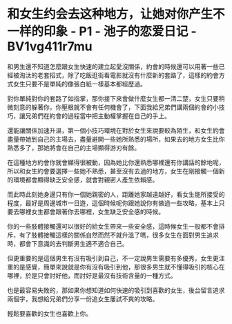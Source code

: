 # 和女生约会去这种地方，让她对你产生不一样的印象 - P1 - 池子的恋爱日记 - BV1vg411r7mu

和男生還不知道怎麼跟女生快速的建立起愛沒關係，約會的時候還可以用著一些已經被淘汰的老套招式，除了吃飯逛街看電影就沒有什麼新的套路了，這樣的約會方式女生只要不是單純的像張白紙一樣基本都經歷過。

對你單純對你的套路了如指掌，那你接下來會做什麼女生都一清二楚，女生只要稍微刻意的躲著你，你壓根就不會有任何機會了，下面我給兄弟們講兩個約會的小技巧，讓兄弟們在約會的過程當中把主動權掌握在自己的手上。

還能讓關係加速升溫，第一個小技巧環境在對於女生來說要較為陌生，和女生約會盡量帶她到自己的主場去，盡量避開一些她所熟悉的場所，如果去的地方女生比你熟悉多了，那她將會在自己的主場顯得游刃有餘。

在這種地方約會你就會顯得很被動，因為她比你還熟悉哪裡還有你講話的餘地呢，所以和女生約會要選擇一些她不熟悉，甚至沒有去過的地方，女生在剛接觸一個新的環境都會顯得缺乏安全感，就會對親密人產生依賴感。

而此時此刻她身邊只有你一個她親密的人，距離她家越遠越好，看女生能所接受的程度，最好是周邊城市一日遊，這個時候呢你跟她說你有做過一些攻略，基本上只要去哪裡女生都會跟著你去哪裡，女生缺乏安全感的時候。

你的一些肢體接觸還可以很好的給女生帶來一些安全感，這時候女生一般都不會排斥，有了肢體接觸這樣的關係自然而然不就升溫了嗎，很多女生在面對男生追求時，都會下意識的去判斷男生適不適合自己。

但更重要的是這個男生有沒有吸引到自己，不一定說男生需要有多優秀，女生更注重的是感覺，簡單來說就是你有沒有吸引到他，那很多男生就不懂得吸引的核心在哪裡，於是只會討好他，而討好是最沒有技術含量的一種方式。

也是最容易失敗的，那如果你想知道如何快速的吸引到喜歡的女生，後台留言追求兩個字，我想給兄弟們分享一份追女生屢試不爽的攻略。

輕鬆要喜歡的女生也喜歡上你。